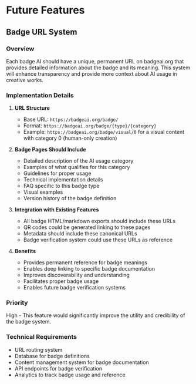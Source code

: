 # Future Features

## Badge URL System

### Overview

Each badge AI should have a unique, permanent URL on badgeai.org that provides detailed information about the badge and its meaning. This system will enhance transparency and provide more context about AI usage in creative works.

### Implementation Details

1. **URL Structure**

   - Base URL: `https://badgeai.org/badge/`
   - Format: `https://badgeai.org/badge/{type}/{category}`
   - Example: `https://badgeai.org/badge/visual/0` for a visual content with category 0 (human-only creation)

2. **Badge Pages Should Include**

   - Detailed description of the AI usage category
   - Examples of what qualifies for this category
   - Guidelines for proper usage
   - Technical implementation details
   - FAQ specific to this badge type
   - Visual examples
   - Version history of the badge definition

3. **Integration with Existing Features**

   - All badge HTML/markdown exports should include these URLs
   - QR codes could be generated linking to these pages
   - Metadata should include these canonical URLs
   - Badge verification system could use these URLs as reference

4. **Benefits**
   - Provides permanent reference for badge meanings
   - Enables deep linking to specific badge documentation
   - Improves discoverability and understanding
   - Facilitates proper badge usage
   - Enables future badge verification systems

### Priority

High - This feature would significantly improve the utility and credibility of the badge system.

### Technical Requirements

- URL routing system
- Database for badge definitions
- Content management system for badge documentation
- API endpoints for badge verification
- Analytics to track badge usage and reference
